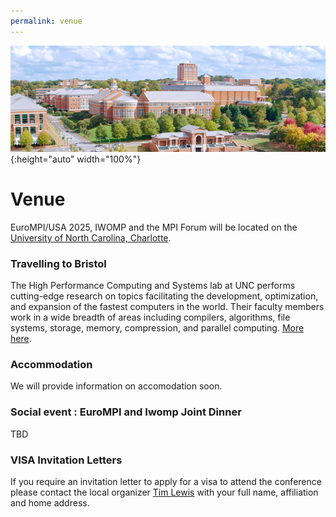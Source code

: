 ```yaml
---
permalink: venue
---
```


![Banner](/assets/unc_campus.png){:height="auto" width="100%"}

<h1>Venue</h1>

<p>EuroMPI/USA 2025, IWOMP and the MPI Forum will be located on the <a href="https://www.charlotte.edu/">University of North Carolina, Charlotte</a>.</p>


<h3>Travelling to Bristol</h3>

The High Performance Computing and Systems lab at UNC performs cutting-edge research on topics facilitating the development, optimization, and expansion of the fastest computers in the world. Their faculty members work in a wide breadth of areas including compilers, algorithms, file systems, storage, memory, compression, and parallel computing. <a href="https://admissions.charlotte.edu/explore/academics#:~:text=We%20are%20a%20respected%20academic,degrees%2C%20and%2024%20Doctoral%20degrees">More here</a>.

<h3>Accommodation</h3>

We will provide information on accomodation soon.

<h3>Social event : EuroMPI and Iwomp Joint Dinner</h3>

TBD


<h3>VISA Invitation Letters</h3>

If you require an invitation letter to apply for a visa to attend the conference please contact the local organizer <a href="mailto:tl17424@bristol.ac.uk?subject=VISA Request">Tim Lewis</a> with your full name, affiliation and home address.
